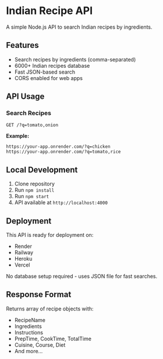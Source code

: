 # Indian Recipe API

A simple Node.js API to search Indian recipes by ingredients.

## Features
- Search recipes by ingredients (comma-separated)
- 6000+ Indian recipes database
- Fast JSON-based search
- CORS enabled for web apps

## API Usage

### Search Recipes
```
GET /?q=tomato,onion
```

**Example:**
```
https://your-app.onrender.com/?q=chicken
https://your-app.onrender.com/?q=tomato,rice
```

## Local Development

1. Clone repository
2. Run `npm install`
3. Run `npm start`
4. API available at `http://localhost:4000`

## Deployment

This API is ready for deployment on:
- Render
- Railway
- Heroku
- Vercel

No database setup required - uses JSON file for fast searches.

## Response Format

Returns array of recipe objects with:
- RecipeName
- Ingredients
- Instructions
- PrepTime, CookTime, TotalTime
- Cuisine, Course, Diet
- And more...